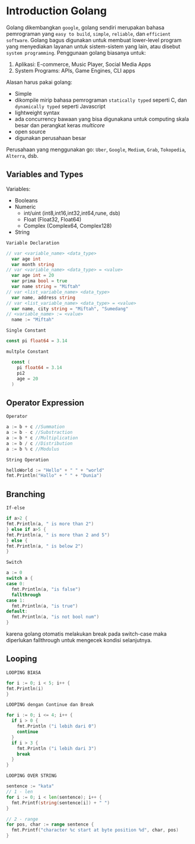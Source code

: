 # Introduction Golang
  Golang dikembangkan `google`, golang sendiri merupakan bahasa pemrograman yang `easy to build`, `simple`, `reliable`, dan `efficient software`.
  Golang bagus digunakan untuk membuat lower-level program yang menyediakan layanan untuk sistem-sistem yang lain, atau disebut `system programming`.
  Penggunaan golang biasanya untuk:
  1. Aplikasi: E-commerce, Music Player, Social Media Apps
  2. System Programs: APIs, Game Engines, CLI apps

  Alasan harus pakai golang:
  - Simple
  - dikompile mirip bahasa pemrograman `statically typed` seperti C, dan `dynamically typed` seperti Javascript
  - lightweight syntax
  - ada concurrency bawaan yang bisa digunakana untuk computing skala besar dan perangkat keras <i>multicore</i>
  - open source
  - digunakan perusahaan besar

  Perusahaan yang menggunakan go: `Uber`, `Google`, `Medium`, `Grab`, `Tokopedia`, `Alterra`, dsb.

## Variables and Types

  Variables:
  - Booleans
  - Numeric
    - int/uint (int8,int16,int32,int64,rune, dsb)
    - Float (Float32, Float64)
    - Complex (Complex64, Complex128)
  - String
  
  `Variable Declaration`
``` go
// var <variable_name> <data_type>
  var age int
  var month string
// var <variable_name> <data_type> = <value>
  var age int = 20
  var prima bool = true
  var name string = "Miftah"
// var <list_variable_name> <data_type>
  var name, address string
// var <list_variable_name> <data_type> = <value>
  var name, city string = "Miftah", "Sumedang"
// <variable_name> := <value>
  name := "Miftah"
```
  `Single Constant`
```go
const pi float64 = 3.14
```
  `multple Constant`
```go
  const (
    pi float64 = 3.14
    pi2
    age = 20
  )
```
## Operator Expression

`Operator`
```go
a := b + c //Summation
a := b - c //Substraction
a := b * c //Multiplication
a := b / c //Distribution
a := b % c //Modulus
```
`String Operation`
```go
helloWorld := "Hello" + " " + "world"
fmt.Println("Hallo" + " " + "Dunia")
```

## Branching

`If-else`
```go
if a>2 {
fmt.Println(a, " is more than 2")
} else if a>5 {
fmt.Println(a, " is more than 2 and 5")
} else {
fmt.Println(a, " is below 2")
}
```
`Switch`
```go
a := 0
switch a {
case 0:
  fmt.Println(a, "is false")
  fallthrough
case 1:
  fmt.Println(a, "is true")
default:
  fmt.Println(a, "is not bool num")
}
```
karena golang otomatis melakukan break pada switch-case maka diperlukan fallthrough untuk mengecek kondisi selanjutnya.

## Looping

`LOOPING BIASA`
```go
for i := 0; i < 5; i++ {
fmt.Println(i)
}
```
`LOOPING dengan Continue dan Break`
```go
for i := 0; i <= 4; i++ {
  if i > 0 {
    fmt.Println ("i lebih dari 0")
    continue
  }
  if i > 3 {
    fmt.Println ("i lebih dari 3")
    break
  }
}
```
`LOOPING OVER STRING`
```go
sentence := "kata"
// 1 - len
for i := 0; i < len(sentence); i++ {
  fmt.Printf(string(sentence[i]) + " ")
}  

// 2 - range
for pos, char := range sentence {
  fmt.Printf("character %c start at byte position %d", char, pos)
}
```
